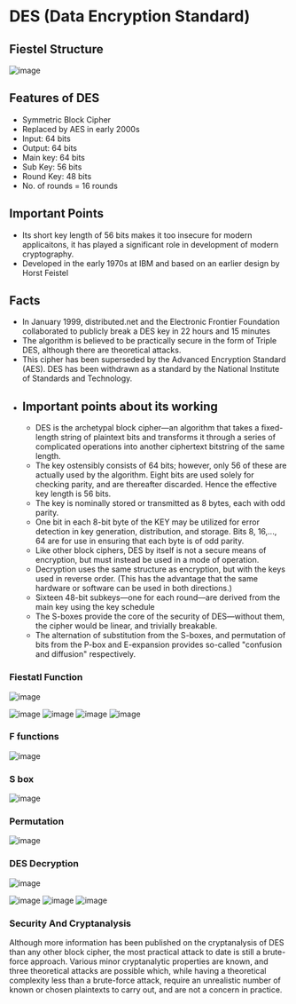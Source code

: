 # DES (Data Encryption Standard)

## Fiestel Structure
![image](https://github.com/ShudarsanRegmi/myDigiNotes/assets/65646203/c05ccb13-6e44-41bf-903c-0fb492e787ec)

## Features of DES
- Symmetric Block Cipher
- Replaced by AES in early 2000s
- Input: 64 bits
- Output: 64 bits
- Main key: 64 bits
- Sub Key: 56 bits
- Round Key: 48 bits
- No. of rounds = 16 rounds

## Important Points
- Its short key length of 56 bits makes it too insecure for modern applicaitons, it has played a significant role in development of modern cryptography.
- Developed in the early 1970s at IBM and based on an earlier design by Horst Feistel

## Facts
- In January 1999, distributed.net and the Electronic Frontier Foundation collaborated to publicly break a DES key in 22 hours and 15 minutes
- The algorithm is believed to be practically secure in the form of Triple DES, although there are theoretical attacks.
- This cipher has been superseded by the Advanced Encryption Standard (AES). DES has been withdrawn as a standard by the National Institute of Standards and Technology.
- 
  ## Important points about its working
  - DES is the archetypal block cipher—an algorithm that takes a fixed-length string of plaintext bits and transforms it through a series of complicated operations into another ciphertext bitstring of the same length.
  - The key ostensibly consists of 64 bits; however, only 56 of these are actually used by the algorithm. Eight bits are used solely for checking parity, and are thereafter discarded. Hence the effective key length is 56 bits.
  - The key is nominally stored or transmitted as 8 bytes, each with odd parity.
  - One bit in each 8-bit byte of the KEY may be utilized for error detection in key generation, distribution, and storage. Bits 8, 16,..., 64 are for use in ensuring that each byte is of odd parity.
  - Like other block ciphers, DES by itself is not a secure means of encryption, but must instead be used in a mode of operation.
  - Decryption uses the same structure as encryption, but with the keys used in reverse order. (This has the advantage that the same hardware or software can be used in both directions.)
  - Sixteen 48-bit subkeys—one for each round—are derived from the main key using the key schedule
  -  The S-boxes provide the core of the security of DES—without them, the cipher would be linear, and trivially breakable.
  -  The alternation of substitution from the S-boxes, and permutation of bits from the P-box and E-expansion provides so-called "confusion and diffusion" respectively.

 ### Fiestatl Function
 ![image](https://github.com/ShudarsanRegmi/myDigiNotes/assets/65646203/893d1e1b-6e61-4e42-a756-194478ed015c)


![image](https://github.com/ShudarsanRegmi/myDigiNotes/assets/65646203/8c1084d7-a2ac-4559-b97b-5350ccd9f3b1)
![image](https://github.com/ShudarsanRegmi/myDigiNotes/assets/65646203/7804d2d3-3271-4f1f-a30e-834a0adf53b2)
![image](https://github.com/ShudarsanRegmi/myDigiNotes/assets/65646203/3c3fb42b-42d1-4d91-839e-43a1adb51110)
![image](https://github.com/ShudarsanRegmi/myDigiNotes/assets/65646203/62728df9-0e13-457f-a295-89270eff7a22)


### F functions
![image](https://github.com/ShudarsanRegmi/myDigiNotes/assets/65646203/8ed721f6-3114-4de4-91c1-6844a99e8351)

### S box
![image](https://github.com/ShudarsanRegmi/myDigiNotes/assets/65646203/152d906c-dbde-44bc-8014-52a2b77bb7ae)

 ### Permutation
 ![image](https://github.com/ShudarsanRegmi/myDigiNotes/assets/65646203/dad6e43a-b80d-403c-8b81-0317e20d024c)

### DES Decryption
![image](https://github.com/ShudarsanRegmi/myDigiNotes/assets/65646203/3d8858e7-722a-420b-85f5-1824ee7a5d54)

![image](https://github.com/ShudarsanRegmi/myDigiNotes/assets/65646203/7e801aaa-4835-48b8-8632-3e42e12fdd66)
![image](https://github.com/ShudarsanRegmi/myDigiNotes/assets/65646203/f9a78e29-32c0-40e6-b1f9-273f786091e7)
![image](https://github.com/ShudarsanRegmi/myDigiNotes/assets/65646203/1510da5b-a833-49b4-bd97-b822bc3b03e3)

### Security And Cryptanalysis
Although more information has been published on the cryptanalysis of DES than any other block cipher, the most practical attack to date is still a brute-force approach. Various minor cryptanalytic properties are known, and three theoretical attacks are possible which, while having a theoretical complexity less than a brute-force attack, require an unrealistic number of known or chosen plaintexts to carry out, and are not a concern in practice.

